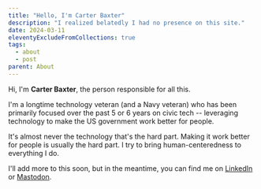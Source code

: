 ```yaml
---
title: "Hello, I'm Carter Baxter"
description: "I realized belatedly I had no presence on this site."
date: 2024-03-11
eleventyExcludeFromCollections: true
tags:
  - about
  - post
parent: About
---
```


Hi, I'm **Carter Baxter**, the person responsible for all this. 

I'm a longtime technology veteran (and a Navy veteran) who has been primarily focused over the past 5 or 6 years on civic tech -- leveraging technology to make the US government work better for people.

It's almost never the technology that's the hard part. Making it work better for people is usually the hard part. I try to bring human-centeredness to everything I do.

I'll add more to this soon, but in the meantime, you can find me on [LinkedIn](https://www.linkedin.com/in/carter-baxter/) or [Mastodon](https://mastodon.social/@tbaxter).